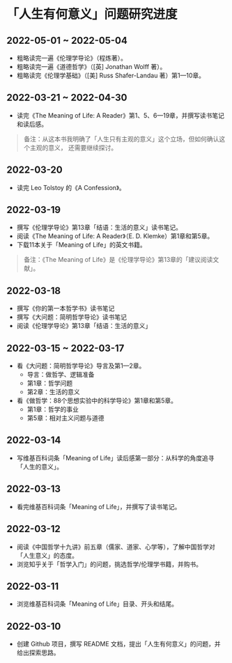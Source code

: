 # 「人生有何意义」问题研究进度

## 2022-05-01 ~ 2022-05-04

- 粗略读完一遍《伦理学导论》（程炼著）。
- 粗略读完一遍《道德哲学》（[英] Jonathan Wolff 著）。
- 粗略读完《伦理学基础》（[美] Russ Shafer-Landau 著）第1—10章。

## 2022-03-21 ~ 2022-04-30

- 读完《The Meaning of Life: A Reader》第1、5、6—19章，并撰写读书笔记和读后感。

> 备注：从这本书我明确了「人生只有主观的意义」这个立场，但如何确认这个主观的意义，
> 还需要继续探讨。

## 2022-03-20

- 读完 Leo Tolstoy 的《A Confession》。

## 2022-03-19

- 撰写《伦理学导论》第13章「结语：生活的意义」读书笔记。
- 阅读《The Meaning of Life: A Reader》（E. D. Klemke）第1章和第5章。
- 下载11本关于「Meaning of Life」的英文书籍。

> 备注：《The Meaning of Life》是《伦理学导论》第13章的「建议阅读文献」。

## 2022-03-18

- 撰写《你的第一本哲学书》读书笔记
- 撰写《大问题：简明哲学导论》读书笔记
- 阅读《伦理学导论》第13章「结语：生活的意义」

## 2022-03-15 ~ 2022-03-17

- 看《大问题：简明哲学导论》导言及第1—2章。
  - 导言：做哲学、逻辑准备
  - 第1章：哲学问题
  - 第2章：生活的意义
- 看《做哲学：88个思想实验中的科学导论》第1章和第5章。
  - 第1章：哲学的事业
  - 第5章：相对主义问题与道德

## 2022-03-14

- 写维基百科词条「Meaning of Life」读后感第一部分：从科学的角度追寻「人生的意义」。

## 2022-03-13

- 看完维基百科词条「Meaning of Life」，并撰写了读书笔记。

## 2022-03-12

- 阅读《中国哲学十九讲》前五章（儒家、道家、心学等），了解中国哲学对「人生意义」的态度。
- 浏览知乎关于「哲学入门」的问题，挑选哲学/伦理学书籍，并购书。

## 2022-03-11

- 浏览维基百科词条「Meaning of Life」目录、开头和结尾。

## 2022-03-10

- 创建 Github 项目，撰写 README 文档，提出「人生有何意义」的问题，并给出探索思路。
